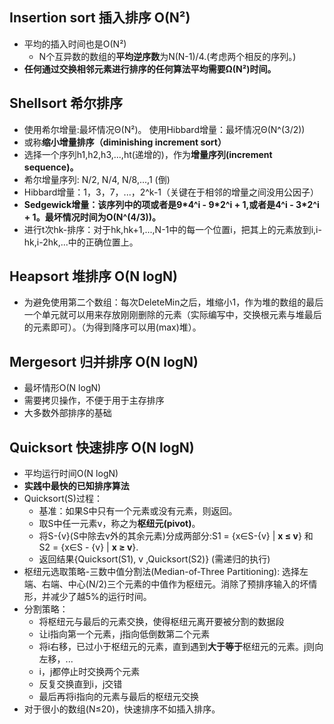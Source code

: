 ## Insertion sort 插入排序 O(N²)
* 平均的插入时间也是O(N²)
    * N个互异数的数组的**平均逆序数**为N(N-1)/4.(考虑两个相反的序列。)
* **任何通过交换相邻元素进行排序的任何算法平均需要Ω(N²)时间。**

## Shellsort 希尔排序
* 使用希尔增量:最坏情况Θ(N²)。 使用Hibbard增量：最坏情况Θ(N^(3/2))
* 或称**缩小增量排序（diminishing increment sort）**
* 选择一个序列h1,h2,h3,...,ht(递增的)，作为**增量序列(increment sequence)。** 
* 希尔增量序列: N/2, N/4, N/8,...,1 (倒) 
* Hibbard增量：1，3，7，...，2^k-1（关键在于相邻的增量之间没用公因子）
* **Sedgewick增量：该序列中的项或者是9\*4^i - 9\*2^i + 1,或者是4^i - 3\*2^i + 1。最坏情况时间为O(N^(4/3))。**
* 进行t次hk-排序：对于hk,hk+1,...,N-1中的每一个位置i，把其上的元素放到i,i-hk,i-2hk,...中的正确位置上。

## Heapsort 堆排序 O(N logN)
* 为避免使用第二个数组：每次DeleteMin之后，堆缩小1，作为堆的数组的最后一个单元就可以用来存放刚刚删除的元素（实际编写中，交换根元素与堆最后的元素即可）。（为得到降序可以用(max)堆）。

## Mergesort 归并排序 O(N logN)
* 最坏情形O(N logN)
* 需要拷贝操作，不便于用于主存排序
* 大多数外部排序的基础

## Quicksort 快速排序 O(N logN)
* 平均运行时间O(N logN)
* **实践中最快的已知排序算法**
* Quicksort(S)过程：
    * 基准：如果S中只有一个元素或没有元素，则返回。
    * 取S中任一元素v，称之为**枢纽元(pivot)**。
    * 将S-{v}(S中除去v外的其余元素)分成两部分:S1 = {x∈S-{v} | **x ≤ v**} 和 S2 = {x∈S - {v} | **x ≥ v**}.
    * 返回结果{Quicksort(S1), v ,Quicksort(S2)} (需递归的执行)
* 枢纽元选取策略-三数中值分割法(Median-of-Three Partitioning): 选择左端、右端、中心(N/2)三个元素的中值作为枢纽元。消除了预排序输入的坏情形，并减少了越5%的运行时间。
* 分割策略：
    * 将枢纽元与最后的元素交换，使得枢纽元离开要被分割的数据段
    * 让i指向第一个元素，j指向低倒数第二个元素
    * 将i右移，已过小于枢纽元的元素，直到遇到**大于等于**枢纽元的元素。j则向左移，...
    * i，j都停止时交换两个元素
    * 反复交换直到i，j交错
    * 最后再将i指向的元素与最后的枢纽元交换
* 对于很小的数组(N≤20)，快速排序不如插入排序。